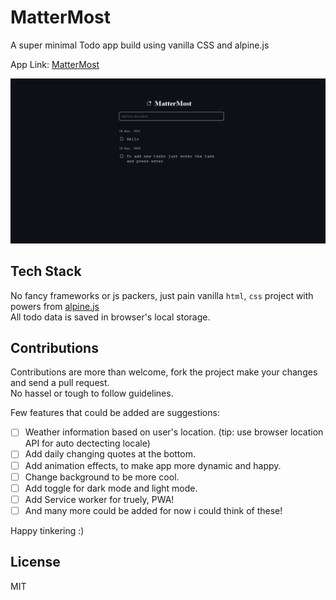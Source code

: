 # MatterMost
A super minimal Todo app build using vanilla CSS and alpine.js

App Link: [MatterMost](https://tilak999.github.io/MatterMost/)

![MatterMost App](https://github.com/Tilak999/MatterMost/blob/main/img/screenshot.png?raw=true)

## Tech Stack
No fancy frameworks or js packers, just pain vanilla `html`, `css` project with powers from [alpine.js](https://github.com/alpinejs/alpine#x-bind)
<br/>All todo data is saved in browser's local storage.

## Contributions
Contributions are more than welcome, fork the project make your changes and send a pull request.
<br/>No hassel or tough to follow guidelines.

Few features that could be added are suggestions:

- [ ] Weather information based on user's location. (tip: use browser location API for auto dectecting locale)
- [ ] Add daily changing quotes at the bottom.
- [ ] Add animation effects, to make app more dynamic and happy.
- [ ] Change background to be more cool.
- [ ] Add toggle for dark mode and light mode.
- [ ] Add Service worker for truely, PWA!
- [ ] And many more could be added for now i could think of these!

Happy tinkering :)

## License
MIT
